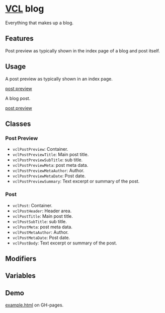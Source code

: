 # [VCL](https://vcl.github.io/) blog

Everything that makes up a blog.

## Features

Post preview as typically shown in the index page of a blog
and post itself.

## Usage

A post preview as typically shown in an index page.

[post preview](/demo/example-post-preview.html)

A blog post.

[post preview](/demo/example-post.html)

## Classes

### Post Preview

- `vclPostPreview`: Container.
- `vclPostPreviewTitle`: Main post title.
- `vclPostPreviewSubTitle`: sub title.
- `vclPostPreviewMeta`: post meta data.
- `vclPostPreviewMetaAuthor`: Author.
- `vclPostPreviewMetaDate`: Post date.
- `vclPostPreviewSummary`: Text excerpt or summary of the post.

### Post

- `vclPost`: Container.
- `vclPostHeader`: Header area.
- `vclPostTitle`: Main post title.
- `vclPostSubTitle`: sub title.
- `vclPostMeta`: post meta data.
- `vclPostMetaAuthor`: Author.
- `vclPostMetaDate`: Post date.
- `vclPostBody`: Text excerpt or summary of the post.

## Modifiers

## Variables

## Demo

[example.html](/demo/example.html) on GH-pages.
